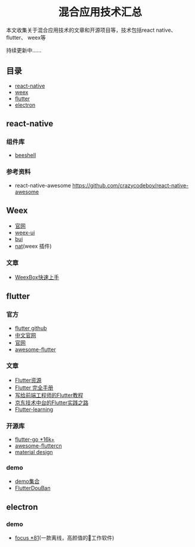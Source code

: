 <h1 align="center">混合应用技术汇总</h1>

本文收集关于混合应用技术的文章和开源项目等，技术包括react native、 flutter、 weex等


持续更新中……


## 目录

* [react-native](#react-native)
* [weex](#weex)
* [flutter](#flutter)
* [electron](#electron)

## react-native

### 组件库
* [beeshell](https://github.com/Meituan-Dianping/beeshell)

### 参考资料
- react-native-awesome  https://github.com/crazycodeboy/react-native-awesome

## Weex
* [官网](https://weex.apache.org/zh/)
* [weex-ui](https://github.com/alibaba/weex-ui)
* [bui](http://dev.bingocc.com/buiweex/docs/)
* [nat](http://natjs.com/)(weex 插件)

 
### 文章
* [WeexBox快速上手](https://juejin.im/post/5c1c627ae51d45778a5c6eb7)

## flutter

### 官方
* [flutter github](https://github.com/flutter/flutter)
* [中文官网](https://flutter-io.cn/)
* [官网](https://flutter.dev/)
* [awesome-flutter](https://github.com/Solido/awesome-flutter)

### 文章
* [Flutter资源](https://github.com/nieyafei/flutter-resources)
* [Flutter 完全手册](https://juejin.im/book/5c5423ef6fb9a049cd54a213)
* [写给前端工程师的Flutter教程](https://juejin.im/post/5d56605ef265da03f77e6519)
* [京东技术中台的Flutter实践之路](https://mp.weixin.qq.com/s/5cmYG_WzyQKlnPNhpsd0oQ)
* [Flutter-learning](https://github.com/AweiLoveAndroid/Flutter-learning)


### 开源库
* [flutter-go *16k+](https://github.com/alibaba/flutter-go)
* [awesome-fluttercn](https://github.com/fluttercnclub/awesome-fluttercn)
* [material design](https://material-io.cn/)


### demo

* [demo集合](https://github.com/XXApple/AndroidLibs/tree/master/Flutter)
* [FlutterDouBan](https://github.com/kaina404/FlutterDouBan)

## electron

### demo
* [focus *81](https://github.com/HelKyle/focus)(一款离线，高颜值的🍅工作软件)
